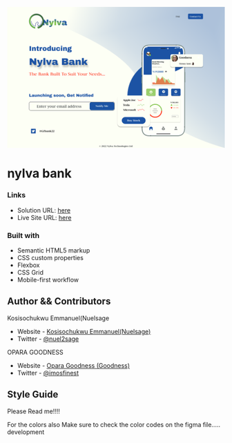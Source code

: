 
![Design preview for Analog Clock](./design/Desktop%20preview.png)

# nylva bank



### Links

- Solution URL: [here](https://)
- Live Site URL: [here](https://)

### Built with

- Semantic HTML5 markup
- CSS custom properties
- Flexbox
- CSS Grid
- Mobile-first workflow

## Author && Contributors

Kosisochukwu Emmanuel(Nuelsage

- Website - [Kosisochukwu Emmanuel(Nuelsage)](https://www.twitter.com/nuel2sage)
- Twitter - [@nuel2sage](https://www.twitter.com/nuelsage)

OPARA GOODNESS

- Website - [Opara Goodness (Goodness)](https://github.com/imosfinest)
- Twitter - [@imosfinest](https://www.twitter.com/imosfinest)

## Style Guide

Please Read me!!!!


For the colors also Make sure to check the color codes on the figma file.....
development 

